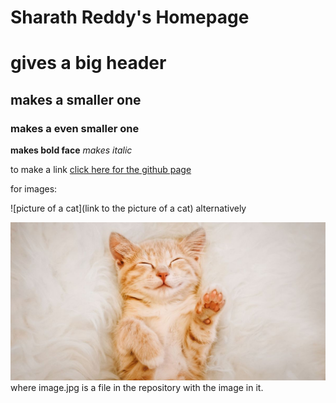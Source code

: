 # Sharath Reddy's Homepage

# gives a big header
## makes a smaller one
### makes a even smaller one
**makes bold face**
*makes italic*

to make a link
[click here for the github page](https://github.com/Sharathmuthyala)

for images:

![picture of a cat](link to the picture of a cat)
alternatively

![picture](image.jpg)
where image.jpg is a file in the repository with the image in it.
